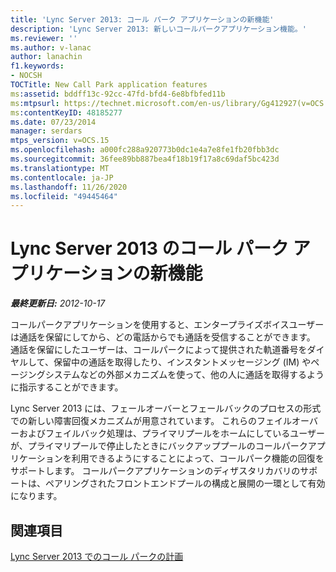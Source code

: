 ```yaml
---
title: 'Lync Server 2013: コール パーク アプリケーションの新機能'
description: 'Lync Server 2013: 新しいコールパークアプリケーション機能。'
ms.reviewer: ''
ms.author: v-lanac
author: lanachin
f1.keywords:
- NOCSH
TOCTitle: New Call Park application features
ms:assetid: bddff13c-92cc-47fd-bfd4-6e8bfbfed11b
ms:mtpsurl: https://technet.microsoft.com/en-us/library/Gg412927(v=OCS.15)
ms:contentKeyID: 48185277
ms.date: 07/23/2014
manager: serdars
mtps_version: v=OCS.15
ms.openlocfilehash: a000fc288a920773b0dc1e4a7e8fe1fb20fbb3dc
ms.sourcegitcommit: 36fee89bb887bea4f18b19f17a8c69daf5bc423d
ms.translationtype: MT
ms.contentlocale: ja-JP
ms.lasthandoff: 11/26/2020
ms.locfileid: "49445464"
---
```

# <a name="new-call-park-application-features-in-lync-server-2013"></a>Lync Server 2013 のコール パーク アプリケーションの新機能

<div data-xmlns="http://www.w3.org/1999/xhtml">

<div class="topic" data-xmlns="http://www.w3.org/1999/xhtml" data-msxsl="urn:schemas-microsoft-com:xslt" data-cs="https://msdn.microsoft.com/">

<div data-asp="https://msdn2.microsoft.com/asp">



</div>

<div id="mainSection">

<div id="mainBody">

<span> </span>

_**最終更新日:** 2012-10-17_

コールパークアプリケーションを使用すると、エンタープライズボイスユーザーは通話を保留にしてから、どの電話からでも通話を受信することができます。 通話を保留にしたユーザーは、コールパークによって提供された軌道番号をダイヤルして、保留中の通話を取得したり、インスタントメッセージング (IM) やページングシステムなどの外部メカニズムを使って、他の人に通話を取得するように指示することができます。

Lync Server 2013 には、フェールオーバーとフェールバックのプロセスの形式での新しい障害回復メカニズムが用意されています。 これらのフェイルオーバーおよびフェイルバック処理は、プライマリプールをホームにしているユーザーが、プライマリプールで停止したときにバックアッププールのコールパークアプリケーションを利用できるようにすることによって、コールパーク機能の回復をサポートします。 コールパークアプリケーションのディザスタリカバリのサポートは、ペアリングされたフロントエンドプールの構成と展開の一環として有効になります。

<div>

## <a name="see-also"></a>関連項目


[Lync Server 2013 でのコール パークの計画](lync-server-2013-planning-for-call-park.md)  
  

</div>

</div>

<span> </span>

</div>

</div>

</div>

